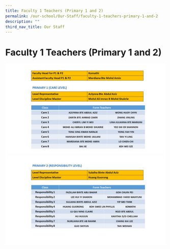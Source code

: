 ```yaml
---
title: Faculty 1 Teachers (Primary 1 and 2)
permalink: /our-school/Our-Staff/faculty-1-teachers-primary-1-and-2
description: ""
third_nav_title: Our Staff
---
```


# Faculty 1 Teachers (Primary 1 and 2)
![](/images/Slide1.jpg)
![](/images/Slide2.jpg)